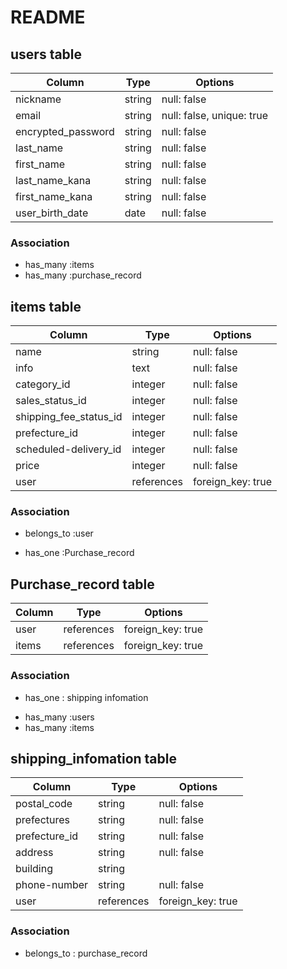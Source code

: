 # README

## users table 

| Column                | Type                | Options                   |
|-----------------------|---------------------|---------------------------|
| nickname              | string              | null: false               |
| email                 | string              | null: false, unique: true |
| encrypted_password    | string              | null: false               |
| last_name             | string              | null: false               |
| first_name            | string              | null: false               |
| last_name_kana        | string              | null: false               |
| first_name_kana       | string              | null: false               |
| user_birth_date       | date                | null: false               |

### Association

* has_many :items
* has_many :purchase_record

## items table

|Column                    |Type        |Options           |
|--------------------------|------------|------------------|
| name                     | string     | null: false       |
| info                     | text       | null: false       |
| category_id              | integer    | null: false       |
| sales_status_id          | integer    | null: false       |
| shipping_fee_status_id   | integer    | null: false       |
| prefecture_id            | integer    | null: false       |
| scheduled-delivery_id    | integer    | null: false       |
| price                    | integer    | null: false       |
| user                     | references | foreign_key: true |

### Association

- belongs_to :user
* has_one :Purchase_record

## Purchase_record table

|Column                    |Type      |Options           |
|--------------------------|----------- |------------------|
| user                     | references | foreign_key: true |
| items                    | references | foreign_key: true |

### Association

- has_one : shipping infomation
* has_many :users
* has_many :items

## shipping_infomation table

|Column                    |Type        |Options            |
|--------------------------|------------|-------------------|
| postal_code              | string     | null: false       |
| prefectures              | string     | null: false       |
| prefecture_id            | string     | null: false       |
| address                  | string     | null: false       |
| building                 | string     |                   |
| phone-number             | string     | null: false       |
| user                     | references | foreign_key: true |

### Association

- belongs_to : purchase_record

